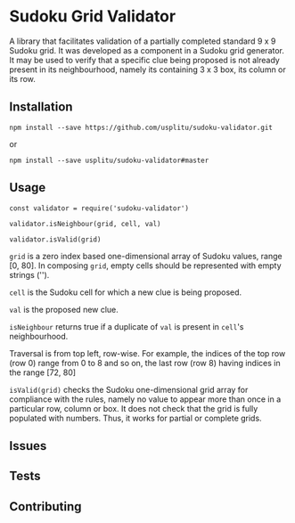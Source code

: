 
# Sudoku Grid Validator

A library that facilitates validation of a partially completed standard 9 x 9 Sudoku grid. It was developed as a component in a Sudoku grid generator. It may be used to verify that a specific clue being proposed is not already present in its neighbourhood, namely its containing  3 x 3 box, its column or its row.

## Installation

`npm install --save https://github.com/usplitu/sudoku-validator.git`

or

`npm install --save usplitu/sudoku-validator#master`

## Usage

`const validator = require('sudoku-validator')`

`validator.isNeighbour(grid, cell, val)`

`validator.isValid(grid)`

`grid` is a zero index based one-dimensional array of Sudoku values, range [0, 80]. In composing `grid`, empty cells should be represented with empty strings (''). 

`cell` is the Sudoku cell for which a new clue is being proposed.

`val` is the proposed new clue.

`isNeighbour` returns true if a duplicate of `val` is present in `cell`'s neighbourhood.


Traversal is from top left, row-wise. For example, the indices of the top row (row 0) range from 0 to 8 and so on, the last row (row 8) having indices in the range [72, 80]

`isValid(grid)` checks the Sudoku one-dimensional grid array for compliance with the rules, namely no value to appear more than once in a particular row, column or box. It does not check that the grid is fully populated with numbers. Thus, it works for partial or complete grids.

## Issues


## Tests

  

## Contributing

